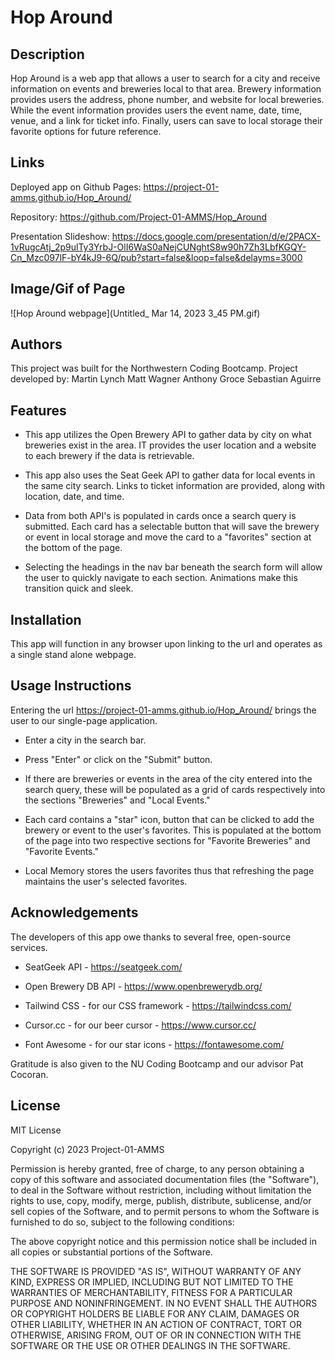 # Hop Around

## Description

Hop Around is a web app that allows a user to search for a city and receive information on events and breweries local to that area. Brewery information provides users the address, phone number, and website for local breweries. While the event information provides users the event name, date, time, venue, and a link for ticket info. Finally, users can save to local storage their favorite options for future reference.

## Links

Deployed app on Github Pages: https://project-01-amms.github.io/Hop_Around/

Repository: https://github.com/Project-01-AMMS/Hop_Around

Presentation Slideshow:
https://docs.google.com/presentation/d/e/2PACX-1vRugcAtj_2p9ulTy3YrbJ-OlI6WaS0aNejCUNghtS8w90h7Zh3LbfKGQY-Cn_Mzc097lF-bY4kJ9-6Q/pub?start=false&loop=false&delayms=3000

## Image/Gif of Page

![Hop Around webpage](Untitled_ Mar 14, 2023 3_45 PM.gif)

## Authors

This project was built for the Northwestern Coding Bootcamp. Project developed by:
Martin Lynch
Matt Wagner
Anthony Groce
Sebastian Aguirre

## Features

- This app utilizes the Open Brewery API to gather data by city on what breweries exist in the area. IT provides the user location and a website to each brewery if the data is retrievable.

- This app also uses the Seat Geek API to gather data for local events in the same city search. Links to ticket information are provided, along with location, date, and time.

- Data from both API's is populated in cards once a search query is submitted. Each card has a selectable button that will save the brewery or event in local storage and move the card to a "favorites" section at the bottom of the page.

- Selecting the headings in the nav bar beneath the search form will allow the user to quickly navigate to each section. Animations make this transition quick and sleek.

## Installation

This app will function in any browser upon linking to the url and operates as a single stand alone webpage.

## Usage Instructions

Entering the url https://project-01-amms.github.io/Hop_Around/ brings the user to our single-page application.

- Enter a city in the search bar.

- Press "Enter" or click on the "Submit" button.

- If there are breweries or events in the area of the city entered into the search query, these will be populated as a grid of cards respectively into the sections "Breweries" and "Local Events."

- Each card contains a "star" icon, button that can be clicked to add the brewery or event to the user's favorites. This is populated at the bottom of the page into two respective sections for "Favorite Breweries" and "Favorite Events."

- Local Memory stores the users favorites thus that refreshing the page maintains the user's selected favorites.

## Acknowledgements

The developers of this app owe thanks to several free, open-source services.

- SeatGeek API - https://seatgeek.com/

- Open Brewery DB API - https://www.openbrewerydb.org/

- Tailwind CSS - for our CSS framework - https://tailwindcss.com/

- Cursor.cc - for our beer cursor - https://www.cursor.cc/

- Font Awesome - for our star icons - https://fontawesome.com/

Gratitude is also given to the NU Coding Bootcamp and our advisor Pat Cocoran.

## License

MIT License

Copyright (c) 2023 Project-01-AMMS

Permission is hereby granted, free of charge, to any person obtaining a copy
of this software and associated documentation files (the "Software"), to deal
in the Software without restriction, including without limitation the rights
to use, copy, modify, merge, publish, distribute, sublicense, and/or sell
copies of the Software, and to permit persons to whom the Software is
furnished to do so, subject to the following conditions:

The above copyright notice and this permission notice shall be included in all
copies or substantial portions of the Software.

THE SOFTWARE IS PROVIDED "AS IS", WITHOUT WARRANTY OF ANY KIND, EXPRESS OR
IMPLIED, INCLUDING BUT NOT LIMITED TO THE WARRANTIES OF MERCHANTABILITY,
FITNESS FOR A PARTICULAR PURPOSE AND NONINFRINGEMENT. IN NO EVENT SHALL THE
AUTHORS OR COPYRIGHT HOLDERS BE LIABLE FOR ANY CLAIM, DAMAGES OR OTHER
LIABILITY, WHETHER IN AN ACTION OF CONTRACT, TORT OR OTHERWISE, ARISING FROM,
OUT OF OR IN CONNECTION WITH THE SOFTWARE OR THE USE OR OTHER DEALINGS IN THE
SOFTWARE.
